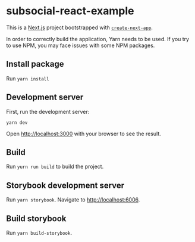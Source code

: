 # subsocial-react-example

This is a [Next.js](https://nextjs.org/) project bootstrapped with [`create-next-app`](https://github.com/vercel/next.js/tree/canary/packages/create-next-app).


In order to correctly build the application, Yarn needs to be used. 
If you try to use NPM, you may face issues with some NPM packages.

## Install package

Run `yarn install`

## Development server

First, run the development server:

`yarn dev`

Open [http://localhost:3000](http://localhost:3000) with your browser to see the result.

## Build

Run `yurn run build` to build the project.

## Storybook development server

Run `yarn storybook`. Navigate to [http://localhost:6006](http://localhost:6006).

## Build storybook

Run `yarn build-storybook`.
